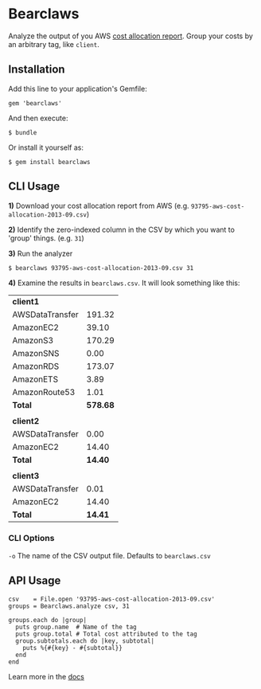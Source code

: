 # Bearclaws

Analyze the output of you AWS [cost allocation report](http://aws.amazon.com/about-aws/whats-new/2012/08/21/aws-billing-enables-cost-allocation-reports/). Group your costs by an arbitrary tag, like `client`.

## Installation

Add this line to your application's Gemfile:

    gem 'bearclaws'

And then execute:

    $ bundle

Or install it yourself as:

    $ gem install bearclaws

## CLI Usage

**1)** Download your cost allocation report from AWS (e.g. `93795-aws-cost-allocation-2013-09.csv`)

**2)** Identify the zero-indexed column in the CSV by which you want to 'group' things. (e.g. `31`)

**3)** Run the analyzer

    $ bearclaws 93795-aws-cost-allocation-2013-09.csv 31

**4)** Examine the results in `bearclaws.csv`. It will look something like this:

<table>
  <tbody>
    <tr>
      <td><strong>client1</strong></td>
      <td></td>
    </tr>
    <tr>
      <td>AWSDataTransfer</td>
      <td>191.32</td>
    </tr>
    <tr>
      <td>AmazonEC2</td>
      <td>39.10</td>
    </tr>
    <tr>
      <td>AmazonS3</td>
      <td>170.29</td>
    </tr>
    <tr>
      <td>AmazonSNS</td>
      <td>0.00</td>
    </tr>
    <tr>
      <td>AmazonRDS</td>
      <td>173.07</td>
    </tr>
    <tr>
      <td>AmazonETS</td>
      <td>3.89</td>
    </tr>
    <tr>
      <td>AmazonRoute53</td>
      <td>1.01</td>
    </tr>
    <tr>
      <td><strong>Total</strong></td>
      <td><strong>578.68</strong></td>
    </tr>
    <tr><td></td><td></td></tr>
    <tr>
      <td><strong>client2</strong></td>
      <td></td>
    </tr>
    <tr>
      <td>AWSDataTransfer</td>
      <td>0.00</td>
    </tr>
    <tr>
      <td>AmazonEC2</td>
      <td>14.40</td>
    </tr>
    <tr>
      <td><strong>Total</strong></td>
      <td><strong>14.40</strong></td>
    </tr>
    <tr><td></td><td></td></tr>
    <tr>
      <td><strong>client3</strong></td>
      <td></td>
    </tr>
    <tr>
      <td>AWSDataTransfer</td>
      <td>0.01</td>
    </tr>
    <tr>
      <td>AmazonEC2</td>
      <td>14.40</td>
    </tr>
    <tr>
      <td><strong>Total</strong></td>
      <td><strong>14.41</strong></td>
    </tr>
  </tbody>
</table>


### CLI Options

`-o` The name of the CSV output file. Defaults to `bearclaws.csv`

## API Usage

    csv    = File.open '93795-aws-cost-allocation-2013-09.csv'
    groups = Bearclaws.analyze csv, 31

    groups.each do |group|
      puts group.name  # Name of the tag
      puts group.total # Total cost attributed to the tag
      group.subtotals.each do |key, subtotal|
        puts %{#{key} - #{subtotal}}
      end
    end

  Learn more in the [docs](#)